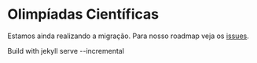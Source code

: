 # Olimpíadas Científicas

Estamos ainda realizando a migração. Para nosso roadmap veja os [issues](https://github.com/OlimpiadasCientificas/olimpiadascientificas.github.io/issues).

Build with jekyll serve --incremental